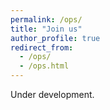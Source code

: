 ```yaml
---
permalink: /ops/
title: "Join us"
author_profile: true
redirect_from: 
  - /ops/
  - /ops.html
---
```


Under development.

